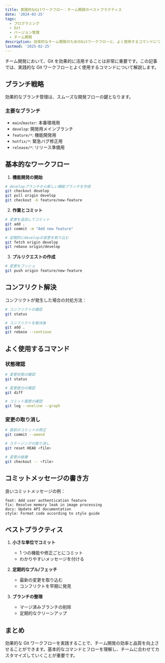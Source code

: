 ```yaml
---
title: 実践的なGitワークフロー：チーム開発のベストプラクティス
date: '2024-03-25'
tags:
  - プログラミング
  - Git
  - バージョン管理
  - チーム開発
description: 効率的なチーム開発のためのGitワークフローと、よく使用するコマンドについて解説します。
lastmod: '2025-02-25'
---
```


チーム開発において、Git を効果的に活用することは非常に重要です。この記事では、実践的な Git ワークフローとよく使用するコマンドについて解説します。

## ブランチ戦略

効果的なブランチ管理は、スムーズな開発フローの鍵となります。

### 主要なブランチ

- `main`/`master`: 本番環境用
- `develop`: 開発用メインブランチ
- `feature/*`: 機能開発用
- `hotfix/*`: 緊急バグ修正用
- `release/*`: リリース準備用

## 基本的なワークフロー

1. **機能開発の開始**

```bash
# developブランチから新しい機能ブランチを作成
git checkout develop
git pull origin develop
git checkout -b feature/new-feature
```

2. **作業とコミット**

```bash
# 変更を追加してコミット
git add .
git commit -m "Add new feature"

# 定期的にdevelopの変更を取り込む
git fetch origin develop
git rebase origin/develop
```

3. **プルリクエストの作成**

```bash
# 変更をプッシュ
git push origin feature/new-feature
```

## コンフリクト解決

コンフリクトが発生した場合の対処方法：

```bash
# コンフリクトの確認
git status

# コンフリクトを解決後
git add .
git rebase --continue
```

## よく使用するコマンド

### 状態確認

```bash
# 変更状態の確認
git status

# 変更差分の確認
git diff

# コミット履歴の確認
git log --oneline --graph
```

### 変更の取り消し

```bash
# 直前のコミットの修正
git commit --amend

# ステージングの取り消し
git reset HEAD <file>

# 変更の破棄
git checkout -- <file>
```

## コミットメッセージの書き方

良いコミットメッセージの例：

```
feat: Add user authentication feature
fix: Resolve memory leak in image processing
docs: Update API documentation
style: Format code according to style guide
```

## ベストプラクティス

1. **小さな単位でコミット**

   - 1 つの機能や修正ごとにコミット
   - わかりやすいメッセージを付ける

2. **定期的なプル/フェッチ**

   - 最新の変更を取り込む
   - コンフリクトを早期に発見

3. **ブランチの整理**
   - マージ済みブランチの削除
   - 定期的なクリーンアップ

## まとめ

効果的な Git ワークフローを実践することで、チーム開発の効率と品質を向上させることができます。基本的なコマンドとフローを理解し、チームに合わせてカスタマイズしていくことが重要です。
